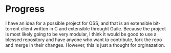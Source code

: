 #  Progress

I have an idea for a possible project for OSS, and that is an extensible bit-torrent client written in C and extensible throught Guile.
Because the project is most likely going to be very modular, I think it would be good to use a blessed repository and have anyone who want to contribute, fork the repo and merge in their changes.
However, this is just a thought for orginazation. 
